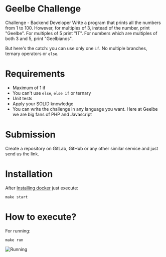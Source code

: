 # Geelbe Challenge

Challenge - Backend Developer
Write a program that prints all the numbers from 1 to 100. However, for
multiples of 3, instead of the number, print "Geelbe". For multiples of 5 print
"IT". For numbers which are multiples of both 3 and 5, print "Geelbianos".

But here's the catch: you can use only one `if`. No multiple branches, ternary
operators or `else`.

# Requirements

- Maximum of 1 if
- You can't use `else`, `else if` or ternary
- Unit tests
- Apply your SOLID knowledge
- You can write the challenge in any language you want. Here at Geelbe we are
  big fans of PHP and Javascript

# Submission

Create a repository on GitLab, GitHub or any other similar service and
just send us the link.


# Installation

After [Installing docker](https://docs.docker.com/install/) just execute:
```shell
make start
```
# How to execute?
For running:

```shell
make run
```
![Running](http://g.recordit.co/WhgMmtwR5x.gif)
